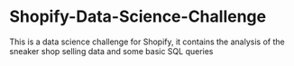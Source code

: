 # Shopify-Data-Science-Challenge

This is a data science challenge for Shopify, it contains the analysis of the sneaker shop selling data and some basic SQL queries
